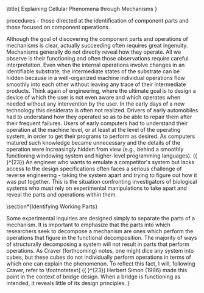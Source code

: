 \title{
Explaining Cellular Phenomena through Mechanisms
}

procedures - those directed at the identification of component parts and those focused on component operations.

Although the goal of discovering the component parts and operations of mechanisms is clear, actually succeeding often requires great ingenuity. Mechanisms generally do not directly reveal how they operate. All we observe is their functioning and often those observations require careful interpretation. Even when the internal operations involve changes in an identifiable substrate, the intermediate states of the substrate can be hidden because in a well-organized machine individual operations flow smoothly into each other without leaving any trace of their intermediate products. Think again of engineering, where the ultimate goal is to design a device of which the user is not even aware and which operates when needed without any intervention by the user. In the early days of a new technology this desiderata is often not realized. Drivers of early automobiles had to understand how they operated so as to be able to repair them after their frequent failures. Users of early computers had to understand their operation at the machine level, or at least at the level of the operating system, in order to get their programs to perform as desired. As computers matured such knowledge became unnecessary and the details of the operation were increasingly hidden from view (e.g., behind a smoothly functioning windowing system and higher-level programming languages). \({ }^{23}\) An engineer who wants to emulate a competitor's system but lacks access to the design specifications often faces a serious challenge of reverse engineering - taking the system apart and trying to figure out how it was put together. This is the situation confronting investigators of biological systems who must rely on experimental manipulations to take apart and reveal the parts and operations within them.

\section*{Identifying Working Parts}

Some experimental inquiries are designed simply to separate the parts of a mechanism. It is important to emphasize that the parts into which researchers seek to decompose a mechanism are ones which perform the operations that figure in the functional decomposition. The majority of ways of structurally decomposing a system will not result in parts that perform operations. As Craver (forthcoming) notes, one might dice any system into cubes, but these cubes do not individually perform operations in terms of which one can explain the phenomenon. To reflect this fact, I will, following Craver, refer to
\footnotetext{
\({ }^{23}\) Herbert Simon (1996) made this point in the context of bridge design. When a bridge is functioning as intended, it reveals little of its design principles.
}